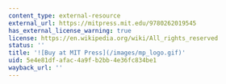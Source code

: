 ```yaml
---
content_type: external-resource
external_url: https://mitpress.mit.edu/9780262019545
has_external_license_warning: true
license: https://en.wikipedia.org/wiki/All_rights_reserved
status: ''
title: '![Buy at MIT Press](/images/mp_logo.gif)'
uid: 5e4e81df-afac-4a9f-b2bb-4e36fc834be1
wayback_url: ''
---
```

